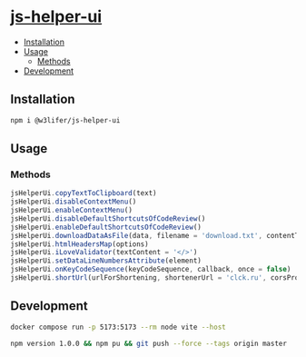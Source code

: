 # [js-helper-ui](https://npmjs.com/@w3lifer/js-helper-ui)

- [Installation](#installation)
- [Usage](#usage)
  - [Methods](#methods)
- [Development](#development)

## Installation

``` sh
npm i @w3lifer/js-helper-ui
```

## Usage

### Methods

``` js
jsHelperUi.copyTextToClipboard(text)
jsHelperUi.disableContextMenu()
jsHelperUi.enableContextMenu()
jsHelperUi.disableDefaultShortcutsOfCodeReview()
jsHelperUi.enableDefaultShortcutsOfCodeReview()
jsHelperUi.downloadDataAsFile(data, filename = 'download.txt', contentType = 'text/plain')
jsHelperUi.htmlHeadersMap(options)
jsHelperUi.iLoveValidator(textContent = '</>')
jsHelperUi.setDataLineNumbersAttribute(element)
jsHelperUi.onKeyCodeSequence(keyCodeSequence, callback, once = false)
jsHelperUi.shortUrl(urlForShortening, shortenerUrl = 'clck.ru', corsProxy = false)
```

## Development

``` sh
docker compose run -p 5173:5173 --rm node vite --host
```

``` sh
npm version 1.0.0 && npm pu && git push --force --tags origin master
```
